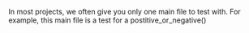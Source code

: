 In most projects, we often give you only one main file to test with. For example, this main file is a test for a postitive_or_negative()